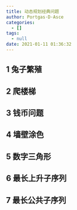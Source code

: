 ```yaml
---
title: 动态规划经典问题
author: Portgas·D·Asce
categories:
  - []
tags:
  - null
date: 2021-01-11 01:36:32
---
```


<!--more-->

## 1 兔子繁殖

## 2 爬楼梯

## 3 钱币问题

## 4 墙壁涂色

## 5 数字三角形

## 6 最长上升子序列

## 7 最长公共子序列